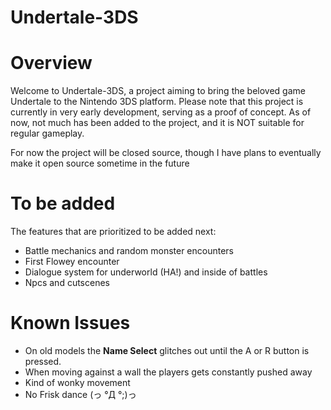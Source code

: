 # Undertale-3DS

# Overview
Welcome to Undertale-3DS, a project aiming to bring the beloved game Undertale to the Nintendo 3DS platform. Please note that this project is currently in very early development, serving as a proof of concept. As of now, not much has been added to the project, and it is NOT suitable for regular gameplay.

For now the project will be closed source, though I have plans to eventually make it open source sometime in the future

# To be added
The features that are prioritized to be added next:

- Battle mechanics and random monster encounters
- First Flowey encounter
- Dialogue system for underworld (HA!) and inside of battles
- Npcs and cutscenes

# Known Issues
- On old models the **Name Select** glitches out until the A or R button is pressed.
- When moving against a wall the players gets constantly pushed away
- Kind of wonky movement
- No Frisk dance (っ °Д °;)っ
